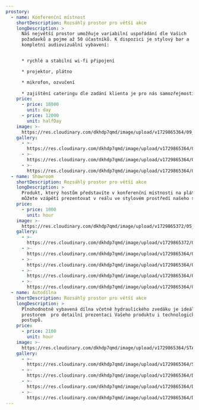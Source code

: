 ```yaml
---
prostory:
  - name: Konferenční místnost
    shortDescription: Rozsáhlý prostor pro větší akce
    longDescription: >
      Náš největší prostor umožňuje variabilní uspořádání dle Vašich
      požadavků a pojme až 50 účastníků. K dispozici je stylový bar a
      kompletní audiovizuální vybavení:


      * rychlé a stabilní wi-fi připojení

      * projektor, plátno

      * mikrofon, ozvučení
      
      * zajištění cateringu dle zadání klienta je pro nás samozřejmostí
    price:
      - price: 18000
        unit: day
      - price: 12000
        unit: halfDay
    image: >-
      https://res.cloudinary.com/dkhdp7qmd/image/upload/v1729865364/09_gzauxj.webp
    gallery:
      - >-
        https://res.cloudinary.com/dkhdp7qmd/image/upload/v1729865364/08_ebvm4p.webp
      - >-
        https://res.cloudinary.com/dkhdp7qmd/image/upload/v1729865364/010_cfsk0k.webp
      - >-
        https://res.cloudinary.com/dkhdp7qmd/image/upload/v1729865364/07_tqrxec.webp
  - name: Showroom
    shortDescription: Rozsáhlý prostor pro větší akce
    longDescription: >
      Produkt, který hostům představíte v konferenční místnosti na plátně, 
      můžete vzápětí prezentovat v reálu ve stylovém prostředí našeho showroomu.
    price:
      - price: 1000
        unit: hour
    image: >-
      https://res.cloudinary.com/dkhdp7qmd/image/upload/v1729865372/05_tqrjra.webp
    gallery:
      - >-
        https://res.cloudinary.com/dkhdp7qmd/image/upload/v1729865372/05_tqrjra.webp
      - >-
        https://res.cloudinary.com/dkhdp7qmd/image/upload/v1729865364/04_yftun9.webp
      - >-
        https://res.cloudinary.com/dkhdp7qmd/image/upload/v1729865364/03_rtj8ky.webp
      - >-
        https://res.cloudinary.com/dkhdp7qmd/image/upload/v1729865364/01_bhqag1.webp
      - >-
        https://res.cloudinary.com/dkhdp7qmd/image/upload/v1729865364/02_ni6vws.webp
  - name: Autodílna
    shortDescription: Rozsáhlý prostor pro větší akce
    longDescription: >
      Plnohodnotně vybavená dílna včetně hydraulického zvedáku je ideálním
      prostorem  pro detailní prezentaci Vašeho produktu i technologických
      postupů.
    price:
      - price: 2100
        unit: hour
    image: >-
      https://res.cloudinary.com/dkhdp7qmd/image/upload/v1729865364/STA_2375a_j9ufiv.webp
    gallery:
      - >-
        https://res.cloudinary.com/dkhdp7qmd/image/upload/v1729865364/STA_2375a_j9ufiv.webp
      - >-
        https://res.cloudinary.com/dkhdp7qmd/image/upload/v1729865364/DSC04358_exatje.webp
      - >-
        https://res.cloudinary.com/dkhdp7qmd/image/upload/v1729865364/DSC09495_iyhv39.webp
      - >-
        https://res.cloudinary.com/dkhdp7qmd/image/upload/v1729865364/DSC09462_mnp6dy.webp
---
```


